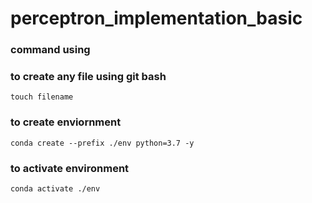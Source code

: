 # perceptron_implementation_basic

### command using

### to create any file using git bash
```
touch filename
```
### to create enviornment
```
conda create --prefix ./env python=3.7 -y
```
### to activate environment
```
conda activate ./env
```